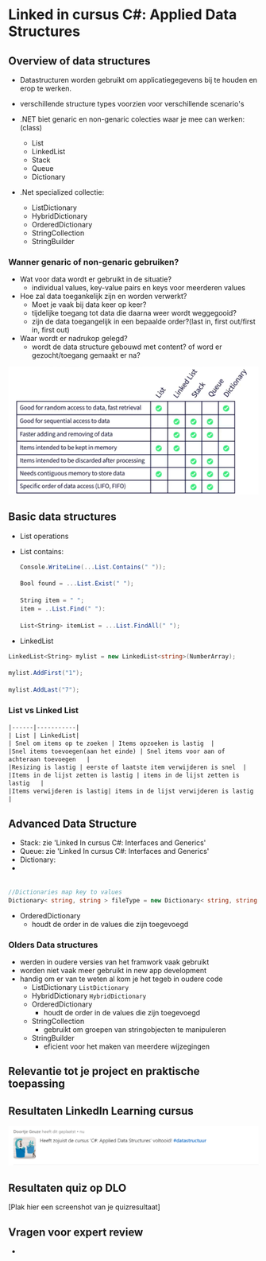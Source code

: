 # Linked in cursus C#: Applied Data Structures

## Overview of data structures

- Datastructuren worden gebruikt om applicatiegegevens bij te houden en erop te werken.
- verschillende structure types voorzien voor verschillende scenario's
- .NET biet genaric en non-genaric colecties waar je mee can werken:(class)
    - List
    - LinkedList
    - Stack
    - Queue
    - Dictionary
  
- .Net specialized collectie:
    - ListDictionary
    - HybridDictionary
    - OrderedDictionary
    - StringCollection
    - StringBuilder
  
### Wanner genaric of non-genaric gebruiken?

  - Wat voor data wordt er gebruikt in de situatie?
      - individual values, key-value pairs en keys voor meerderen values
  - Hoe zal data toegankelijk zijn en worden verwerkt?
      - Moet je vaak bij data keer op keer?
      - tijdelijke toegang tot data die daarna weer wordt weggegooid?
      - zijn de data toegangelijk in een bepaalde order?(last in, first out/first in, first out)
  - Waar wordt er nadrukop gelegd?
      - wordt de data structure gebouwd met content? of word er gezocht/toegang gemaakt er na?
  

![](/docs/Doortje/LinkenIn-Cursus/Images/genaric-non-genaric.png)

## Basic data structures
- List operations
- List contains:
  
  
  ```cs
  Console.WriteLine(...List.Contains(" "));

  Bool found = ...List.Exist(" ");

  String item = " ";
  item = ..List.Find(" "):

  List<String> itemList = ...List.FindAll(" ");
  ```

- LinkedList 

```cs
LinkedList<String> mylist = new LinkedList<string>(NumberArray);

mylist.AddFirst("1");

mylist.AddLast("7");

```
### List vs Linked List


    |------|-----------|
    | List | LinkedList|
    | Snel om items op te zoeken | Items opzoeken is lastig  |
    |Snel items toevoegen(aan het einde) | Snel items voor aan of achteraan toevoegen   |
    |Resizing is lastig | eerste of laatste item verwijderen is snel  |
    |Items in de lijst zetten is lastig | items in de lijst zetten is lastig   |
    |Items verwijderen is lastig| items in de lijst verwijderen is lastig |

## Advanced Data Structure

- Stack: zie 'Linked In cursus C#: Interfaces and Generics'
- Queue: zie 'Linked In cursus C#: Interfaces and Generics'
- Dictionary:
- 
```cs

//Dictionaries map key to values
Dictionary< string, string > fileType = new Dictionary< string, string >();

```
- OrderedDictionary 
    - houdt de order in de values die zijn toegevoegd

### Olders Data structures
- werden in oudere versies van het framwork vaak gebruikt
- worden niet vaak meer gebruikt in new app development
- handig om er van te weten al kom je het tegeb in oudere code
    - ListDictionary   `ListDictionary`
    - HybridDictionary `HybridDictionary`
    - OrderedDictionary 
        - houdt de order in de values die zijn toegevoegd
    - StringCollection
        - gebruikt om groepen van stringobjecten te manipuleren
    - StringBuilder
        - eficient voor het maken van meerdere wijzegingen

## Relevantie tot je project en praktische toepassing


## Resultaten LinkedIn Learning cursus
![](/docs/Doortje/LinkenIn-Cursus/images/Certificaat-Applied-Data-Structures.png)

## Resultaten quiz op DLO
[Plak hier een screenshot van je quizresultaat]

## Vragen voor expert review
- 